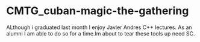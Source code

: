 # CMTG_cuban-magic-the-gathering
ALthough i graduated last month I enjoy Javier Andres C++ lectures. As an alumni I am able to do so for a time.Im about to tear these tools up need SC.
